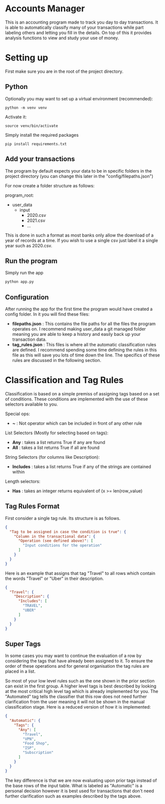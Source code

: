 # Accounts Manager

This is an accounting program made to track you day to day transactions. It is able to automatically classify many of
your transactions while part labeling others and letting you fill in the details. On top of this it provides 
analysis functions to view and study your use of money. 

# Setting up

First make sure you are in the root of the project directory.

## Python

Optionally you may want to set up a virtual environment (recommended):
```shell
python -m venv venv
```
Activate it:
```shell
source venv/bin/activate
```

Simply install the required packages
```shell
pip install requirements.txt
```

## Add your transactions

The program by default expects your data to be in specific folders in the project directory (you can change this 
later in the "config/filepaths.json")

For now create a folder structure as follows:

program_root:
 - user_data
   - input
     - 2020.csv
     - 2021.csv
     - ...

This is done in such a format as most banks only allow the download of a year of records at a time. If you wish to use 
a single csv just label it a single year such as 2020.csv.

## Run the program 

Simply run the app

```bash
python app.py
```

## Configuration

After running the app for the first time the program would have created a config folder. In it you will find these 
files:
 - **filepaths.json** : This contains the file paths for all the files the program operates on. I 
   recommend making user_data a git managed folder meaning you are able to keep a history and easily back up your 
   transaction data.
 - **tag_rules.json** : This files is where all the automatic classification rules are defined. I recommend spending 
   some time defining the rules in this file as this will save you lots of time down the line. The specifics of 
   these rules are discussed in the following section.

# Classification and Tag Rules

Classification is based on a simple premiss of assigning tags based on a set of conditions. These conditions are 
implemented with the use of these selectors available to you.

Special ops:
 - **~** : Not operator which can be included in front of any other rule

List Selectors (Mostly for selecting based on tags):
 - **Any** : takes a list returns True if any are found
 - **All** : takes a list returns True if all are found

String Selectors (for columns like Description):
 - **Includes** : takes a list returns True if any of the strings are contained within

Length selectors:
 - **Has** : takes an integer returns equivalent of (x >= len(row_value)

## Tag Rules Format

First consider a single tag rule. Its structure is as follows. 
```json
{
  "Tag to be assigned in case the condition is true": {
    "Column in the transactional data": {
      "Operation (see defined above)": [
        "Input conditions for the operation"
      ]
    }
  }
}
```
Here is an example that assigns that tag "Travel" to all rows which contain the words "Travel" or "Uber" in their 
description.
```json
{
  "Travel": {
    "Description": {
      "Includes": [
        "TRAVEL",
        "UBER"
      ]
    }
  }
}
```

## Super Tags

In some cases you may want to continue the evaluation of a row by considering the tags that have already been 
assigned to it. To ensure the order of these operations and for general organisation the tag rules are placed in a list.

So most of your low level rules such as the one shown in the prior section can exist in the first group. A higher 
level tags is best described by looking at the most critical high level tag which is already implemented for you. 
The "Automated" tag tells the classifier that this row does not need further clarification from the user meaning it 
will not be shown in the manual classification stage. Here is a reduced version of how it is implemented:
```json
{
  "Automatic": {
    "Tags": {
      "Any": [
        "Travel",
        "VPN",
        "Food Shop",
        "ISP",
        "Subscription"
      ]
    }
  }
}
```
The key difference is that we are now evaluating upon prior tags instead of the base rows of the input table. What 
is labeled as "Automatic" is a personal decision however it is best used for transactions that don't need further 
clarification such as examples described by the tags above.
